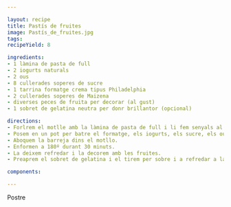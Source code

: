 ```yaml
---

layout: recipe
title: Pastís de fruites
image: Pastís_de_fruites.jpg
tags: 
recipeYield: 8

ingredients:
- 1 làmina de pasta de full
- 2 iogurts naturals
- 2 ous
- 8 cullerades soperes de sucre
- 1 tarrina formatge crema tipus Philadelphia
- 2 cullerades soperes de Maizena
- diverses peces de fruita per decorar (al gust)
- 1 sobret de gelatina neutra per donr brillantor (opcional)

directions:
- Forlrem el motlle amb la làmina de pasta de full i li fem senyals al fons amb una forquilla perqque no s'infli,
- Posem en un pot per batre el formatge, els iogurts, els sucre, els ous i la Maizena.
- Aboquem la barreja dins el motllo.
- Enformen a 180º durant 30 minuts.
- La deixem refredar i la decorem amb les fruites. 
- Preaprem el sobret de gelatina i el tirem per sobre i a refredar a la nevera

components:

---
```

Postre